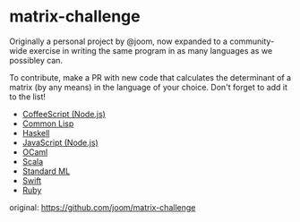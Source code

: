 matrix-challenge
================

Originally a personal project by @joom, now expanded to a
community-wide exercise in writing the same program in as many
languages as we possibley can.


To contribute, make a PR with new code that calculates the determinant
of a matrix (by any means) in the language of your choice. Don't forget
to add it to the list!


* [CoffeeScript (Node.js)](code/matrix.coffee)
* [Common Lisp](code/matrix.lisp)
* [Haskell](code/matrix.hs)
* [JavaScript (Node.js)](code/matrix.js)
* [OCaml](code/matrix.ml)
* [Scala](code/matrix.scala)
* [Standard ML](code/matrix.sml)
* [Swift](code/matrix.swift)
* [Ruby](code/matrix.rb)

original: https://github.com/joom/matrix-challenge
